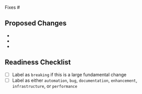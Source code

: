 <!-- Link to issue if there is one -->
Fixes #

<!-- Describe what the changes are -->
## Proposed Changes

  -
  -
  -

## Readiness Checklist
 - [ ] Label as `breaking` if this is a large fundamental change
 - [ ] Label as either `automation`, `bug`, `documentation`, `enhancement`, `infrastructure`, or `performance`
